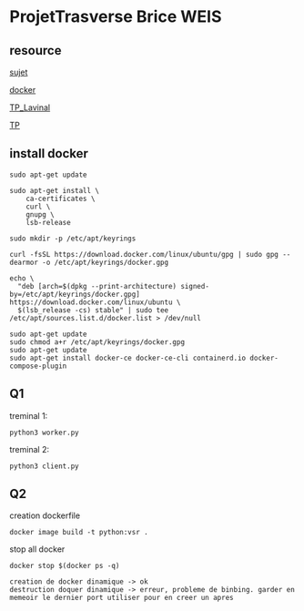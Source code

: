 # ProjetTrasverse Brice WEIS


## resource 
[sujet](https://docs.google.com/document/d/11zBVDOXcx6rLfGPptINeEuc0mywJ25OQWXOmVf0NwV4/edit#)

[docker](https://docs.docker.com/engine/)

[TP_Lavinal](https://www.irit.fr/~Emmanuel.Lavinal/cours/VSR/)

[TP](https://moodle.univ-tlse3.fr/pluginfile.php/620348/mod_resource/content/2/M2iLord-virtualization-TPs.pdf)


## install docker

```
sudo apt-get update

sudo apt-get install \
    ca-certificates \
    curl \
    gnupg \
    lsb-release

sudo mkdir -p /etc/apt/keyrings

curl -fsSL https://download.docker.com/linux/ubuntu/gpg | sudo gpg --dearmor -o /etc/apt/keyrings/docker.gpg

echo \
  "deb [arch=$(dpkg --print-architecture) signed-by=/etc/apt/keyrings/docker.gpg] https://download.docker.com/linux/ubuntu \
  $(lsb_release -cs) stable" | sudo tee /etc/apt/sources.list.d/docker.list > /dev/null

sudo apt-get update
sudo chmod a+r /etc/apt/keyrings/docker.gpg
sudo apt-get update
sudo apt-get install docker-ce docker-ce-cli containerd.io docker-compose-plugin
```


## Q1

treminal 1:

```
python3 worker.py
```

treminal 2:

```
python3 client.py
```

## Q2

creation dockerfile



```
docker image build -t python:vsr .
```

stop all docker

```
docker stop $(docker ps -q)
```


```
creation de docker dinamique -> ok
destruction doquer dinamique -> erreur, probleme de binbing. garder en memeoir le dernier port utiliser pour en creer un apres
```